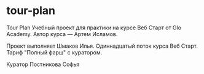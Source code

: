 # tour-plan

Tour Plan
Учебный проект для практики на курсе Веб Старт от Glo Academy. Автор курса — Артем Исламов.

Проект выполняет
Шмаков Илья. Одиннадцатый поток курса Веб Старт. Тариф "Полный фарш" с куратором.

Куратор
Постникова Софья
